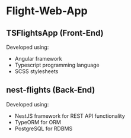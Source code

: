 # Flight-Web-App

## TSFlightsApp (Front-End)
Developed using:
- Angular framework
- Typescript programming language
- SCSS stylesheets

## nest-flights (Back-End)
Developed using:
- NestJS framework for REST API functionality
- TypeORM for ORM
- PostgreSQL for RDBMS
